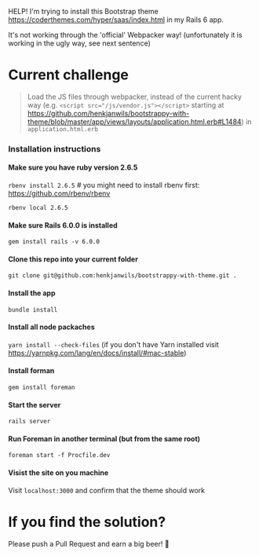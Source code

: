 HELP! I'm trying to install this Bootstrap theme https://coderthemes.com/hyper/saas/index.html in my Rails 6 app.

It's not working through the 'official' Webpacker way! (unfortunately it is working in the ugly way, see next sentence)

# Current challenge
> Load the JS files through webpacker, instead of the current hacky way (e.g. `<script src="/js/vendor.js"></script>` starting at https://github.com/henkjanwils/bootstrappy-with-theme/blob/master/app/views/layouts/application.html.erb#L1484) in `application.html.erb`

### Installation instructions

#### Make sure you have ruby version 2.6.5
`rbenv install 2.6.5` # you might need to install rbenv first: https://github.com/rbenv/rbenv

`rbenv local 2.6.5`

#### Make sure Rails 6.0.0 is installed
`gem install rails -v 6.0.0`

#### Clone this repo into your current folder
`git clone git@github.com:henkjanwils/bootstrappy-with-theme.git .`

#### Install the app
`bundle install`

#### Install all node packaches
`yarn install --check-files` (if you don't have Yarn installed visit https://yarnpkg.com/lang/en/docs/install/#mac-stable)

#### Install forman
`gem install foreman`

#### Start the server
`rails server`

#### Run Foreman in another terminal (but from the same root)
`foreman start -f Procfile.dev`

#### Visist the site on you machine
Visit `localhost:3000` and confirm that the theme should work

# If you find the solution?
Please push a Pull Request and earn a big beer! :beer:
